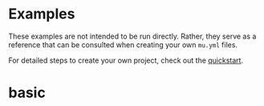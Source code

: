 # Examples
These examples are not intended to be run directly.  Rather, they serve as a reference that can be consulted when creating your own `mu.yml` files.

For detailed steps to create your own project, check out the [quickstart](https://github.com/stelligent/mu/wiki/Quickstart#steps).

# basic
